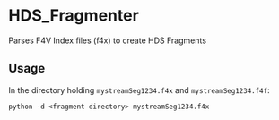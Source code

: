 # HDS_Fragmenter
Parses F4V Index files (f4x) to create HDS Fragments

## Usage
In the directory holding `mystreamSeg1234.f4x` and `mystreamSeg1234.f4f`:

```
python -d <fragment directory> mystreamSeg1234.f4x
```
